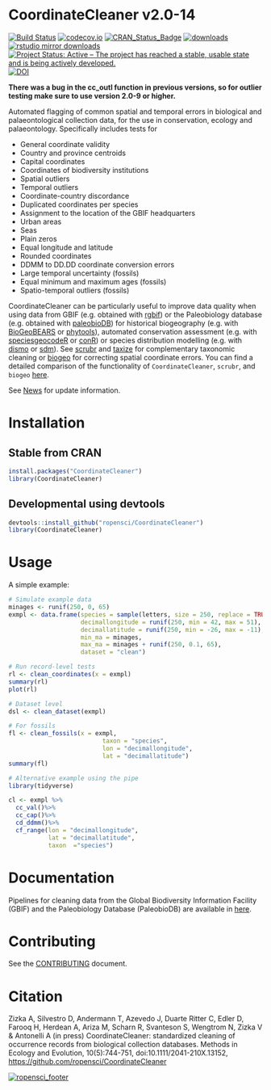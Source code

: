 # CoordinateCleaner v2.0-14
[![Build Status](https://travis-ci.org/ropensci/CoordinateCleaner.svg?branch=master)](https://travis-ci.org/ropensci/CoordinateCleaner)
[![codecov.io](https://codecov.io/github/ropensci/coordinatecleaner/graphs/badge.svg?branch=master)](https://codecov.io/github/ropensci/CoordinateCleaner)
[![CRAN_Status_Badge](https://www.r-pkg.org/badges/version/CoordinateCleaner)](https://cran.r-project.org/package=CoordinateCleaner)
[![downloads](https://cranlogs.r-pkg.org/badges/grand-total/CoordinateCleaner)](http://cranlogs.r-pkg.org/badges/grand-total/CoordinateCleaner)
[![rstudio mirror downloads](https://cranlogs.r-pkg.org/badges/CoordinateCleaner)](http://cranlogs.r-pkg.org/badges/CoordinateCleaner)
[![Project Status: Active – The project has reached a stable, usable state and is being actively developed.](https://www.repostatus.org/badges/latest/active.svg)](https://www.repostatus.org/#active)
[![DOI](https://zenodo.org/badge/DOI/10.5281/zenodo.2539408.svg)](https://doi.org/10.5281/zenodo.2539408)

**There was a bug in the cc_outl function in previous versions, so for outlier testing make sure to use version 2.0-9 or higher.**

Automated flagging of common spatial and temporal errors in biological and palaeontological collection data, for the use in conservation, ecology and palaeontology. Specifically includes tests for

* General coordinate validity
* Country and province centroids
* Capital coordinates
* Coordinates of biodiversity institutions
* Spatial outliers
* Temporal outliers
* Coordinate-country discordance
* Duplicated coordinates per species
* Assignment to the location of the GBIF headquarters
* Urban areas
* Seas
* Plain zeros
* Equal longitude and latitude
* Rounded coordinates
* DDMM to DD.DD coordinate conversion errors
* Large temporal uncertainty (fossils)
* Equal minimum and maximum ages (fossils)
* Spatio-temporal outliers (fossils)

CoordinateCleaner can be particularly useful to improve data quality when using data from GBIF (e.g. obtained with [rgbif]( https://github.com/ropensci/rgbif)) or the Paleobiology database (e.g. obtained with [paleobioDB](https://github.com/ropensci/paleobioDB)) for historical biogeography (e.g. with [BioGeoBEARS](https://CRAN.R-project.org/package=BioGeoBEARS) or [phytools](https://CRAN.R-project.org/package=phytools)), automated conservation assessment (e.g. with [speciesgeocodeR](https://github.com/azizka/speciesgeocodeR/wiki) or [conR](https://CRAN.R-project.org/package=ConR)) or species distribution modelling (e.g. with [dismo](https://CRAN.R-project.org/package=dismo) or [sdm](https://CRAN.R-project.org/package=sdm)). See [scrubr](https://github.com/ropensci/scrubr) and [taxize](https://github.com/ropensci/taxize) for complementary taxonomic cleaning or [biogeo](https://github.com/cran/biogeo) for correcting spatial coordinate errors. You can find a detailed comparison of the functionality of `CoordinateCleaner`, `scrubr`, and `biogeo` [here](https://ropensci.github.io/CoordinateCleaner/articles/comparison_other_software.html).

See [News](https://github.com/ropensci/CoordinateCleaner/blob/master/NEWS.md) for update information.

# Installation
## Stable from CRAN

```r
install.packages("CoordinateCleaner")
library(CoordinateCleaner)
```

## Developmental using devtools
```r
devtools::install_github("ropensci/CoordinateCleaner")
library(CoordinateCleaner)
```

# Usage
A simple example:

```r
# Simulate example data
minages <- runif(250, 0, 65)
exmpl <- data.frame(species = sample(letters, size = 250, replace = TRUE),
                    decimallongitude = runif(250, min = 42, max = 51),
                    decimallatitude = runif(250, min = -26, max = -11),
                    min_ma = minages,
                    max_ma = minages + runif(250, 0.1, 65),
                    dataset = "clean")

# Run record-level tests
rl <- clean_coordinates(x = exmpl)
summary(rl)
plot(rl)

# Dataset level 
dsl <- clean_dataset(exmpl)

# For fossils
fl <- clean_fossils(x = exmpl,
                          taxon = "species",
                          lon = "decimallongitude", 
                          lat = "decimallatitude")
summary(fl)

# Alternative example using the pipe
library(tidyverse)

cl <- exmpl %>%
  cc_val()%>%
  cc_cap()%>%
  cd_ddmm()%>%
  cf_range(lon = "decimallongitude", 
           lat = "decimallatitude", 
           taxon  ="species")
```

# Documentation
Pipelines for cleaning data from the Global Biodiversity Information Facility (GBIF) and the Paleobiology Database (PaleobioDB) are available in [here](https://ropensci.github.io/CoordinateCleaner/articles/).


# Contributing
See the [CONTRIBUTING](https://github.com/ropensci/CoordinateCleaner/blob/master/CONTRIBUTING.md) document.

# Citation
Zizka A, Silvestro D, Andermann T, Azevedo J, Duarte Ritter C, Edler D, Farooq H, Herdean A, Ariza M, Scharn R, Svanteson S, Wengtrom N, Zizka V & Antonelli A (in press) CoordinateCleaner: standardized cleaning of occurrence records from biological collection databases. Methods in Ecology and Evolution, 10(5):744-751, doi:10.1111/2041-210X.13152, https://github.com/ropensci/CoordinateCleaner

[![ropensci_footer](https://ropensci.org/public_images/ropensci_footer.png)](https://ropensci.org)

